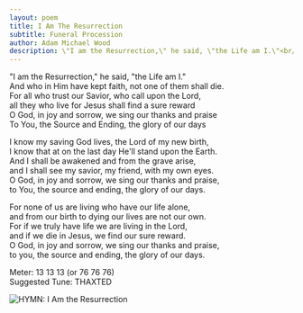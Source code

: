 ```yaml
---
layout: poem
title: I Am The Resurrection
subtitle: Funeral Procession
author: Adam Michael Wood
description: \"I am the Resurrection,\" he said, \"the Life am I.\"<br/>And who in Him have kept faith, not one of them shall die.
---
```


"I am the Resurrection," he said, "the Life am I."  
And who in Him have kept faith, not one of them shall die.  
For all who trust our Savior, who call upon the Lord,  
all they who live for Jesus shall find a sure reward  
O God, in joy and sorrow, we sing our thanks and praise  
To You, the Source and Ending, the glory of our days 

I know my saving God lives, the Lord of my new birth,  
I know that at on the last day He'll stand upon the Earth.  
And I shall be awakened and from the grave arise,  
and I shall see my savior, my friend, with my own eyes.  
O God, in joy and sorrow, we sing our thanks and praise,  
to You, the source and ending, the glory of our days.  
  
For none of us are living who have our life alone,  
and from our birth to dying our lives are not our own.  
For if we truly have life we are living in the Lord,  
and if we die in Jesus, we find our sure reward.  
O God, in joy and sorrow, we sing our thanks and praise,  
to you, the source and ending, the glory of our days.  
  
Meter: 13 13 13 (or 76 76 76)  
Suggested Tune: THAXTED
  
![HYMN: I Am the Resurrection](http://3.bp.blogspot.com/-IZP3WoaxrXM/Uo472amb0oI/AAAAAAAACFA/SsXCJeKHH3Q/s320/i-am-the-resurrection.png)
